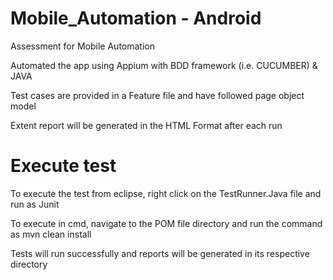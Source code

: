 # Mobile_Automation - Android
Assessment for Mobile Automation

Automated the app using Appium with BDD framework (i.e. CUCUMBER) & JAVA

Test cases are provided in a Feature file and have followed page object model

Extent report will be generated in the HTML Format after each run

# Execute test

To execute the test from eclipse, right click on the TestRunner.Java file and run as Junit

To execute in cmd, navigate to the POM file directory and run the command as mvn clean install

Tests will run successfully and reports will be generated in its respective directory


